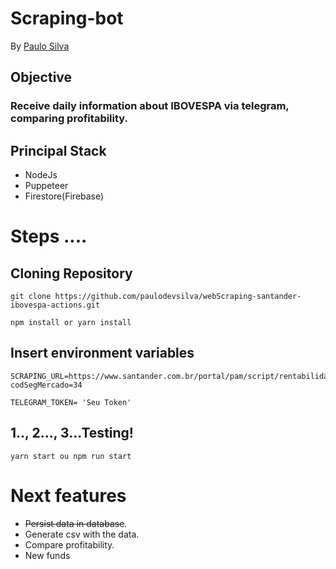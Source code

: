 # Scraping-bot

By [Paulo Silva](https://github.com/paulodevsilva)

## Objective

### Receive daily information about IBOVESPA via telegram, comparing profitability.


## Principal Stack

- NodeJs
- Puppeteer
- Firestore(Firebase)


# Steps ....

## Cloning Repository ##

```
git clone https://github.com/paulodevsilva/webScraping-santander-ibovespa-actions.git

npm install or yarn install
```


## Insert environment variables

```
SCRAPING_URL=https://www.santander.com.br/portal/pam/script/rentabilidade/RentabilidadeFundosAsset.do?codSegMercado=34

TELEGRAM_TOKEN= 'Seu Token'
```

## 1.., 2..., 3...Testing! ##
```
yarn start ou npm run start
```


# Next features

- <s>Persist data in database</s>.
- Generate csv with the data.
- Compare profitability.
- New funds
